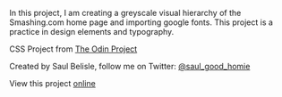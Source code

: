In this project, I am creating a greyscale visual hierarchy of the Smashing.com home page and importing google fonts. This project is a practice in design elements and typography.

CSS Project from [The Odin Project](https://www.theodinproject.com/lessons/building-with-responsive-design)

Created by Saul Belisle, follow me on Twitter: [@saul_good_homie](https://twitter.com/saul_good_homie)

View this project [online](https://saul-good-homie.github.io/TNW-clone/)
